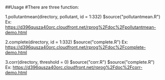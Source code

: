 ##Usage
#There are three function:

 1.pollutantmean(directory, pollutant, id = 1:332)
  $source("pollutantmean.R")
  Ex: https://d396qusza40orc.cloudfront.net/rprog%2Fdoc%2Fpollutantmean-demo.html

 2.complete(directory, id = 1:332)
  $source("complete.R")
  Ex: https://d396qusza40orc.cloudfront.net/rprog%2Fdoc%2Fcomplete-demo.html

 3.corr(directory, threshold = 0)
  $source("corr.R")
  $source("complete.R")
  Ex: https://d396qusza40orc.cloudfront.net/rprog%2Fdoc%2Fcorr-demo.html
